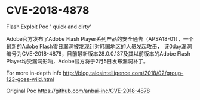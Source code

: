 # CVE-2018-4878
Flash Exploit Poc ' quick and dirty'

Adobe官方发布了Adobe Flash Player系列产品的安全通告（APSA18-01），一个最新的Adobe Flash零日漏洞被发现针对韩国地区的人员发起攻击，
该0day漏洞编号为CVE-2018-4878，目前最新版本28.0.0.137及其以前版本的Adobe Flash Player均受漏洞影响，Adobe官方将于2月5日发布漏洞补丁。

For more in-depth info
http://blog.talosintelligence.com/2018/02/group-123-goes-wild.html

Original Poc
https://github.com/anbai-inc/CVE-2018-4878

